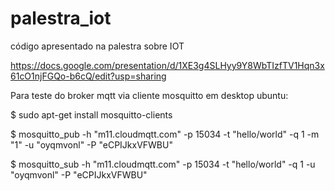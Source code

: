 # palestra_iot
código apresentado na palestra sobre IOT

https://docs.google.com/presentation/d/1XE3g4SLHyy9Y8WbTIzfTV1Hqn3x61cO1njFGQo-b6cQ/edit?usp=sharing

Para teste do broker mqtt via cliente mosquitto em desktop ubuntu:

$ sudo apt-get install mosquitto-clients

$ mosquitto_pub -h "m11.cloudmqtt.com" -p 15034 -t "hello/world" -q 1 -m "1" -u "oyqmvonl" -P "eCPIJkxVFWBU"

$ mosquitto_sub -h "m11.cloudmqtt.com" -p 15034 -t "hello/world" -q 1 -u "oyqmvonl" -P "eCPIJkxVFWBU"
